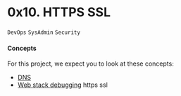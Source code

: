 # 0x10. HTTPS SSL
`DevOps` `SysAdmin` `Security`
#### Concepts
For this project, we expect you to look at these concepts:

- [DNS](https://serverfault.com/questions/145777/what-s-the-point-in-having-www-in-a-url)
- [Web stack debugging](https://www.youtube.com/watch?v=1_gqlbADaAw&feature=youtu.be)
https ssl
